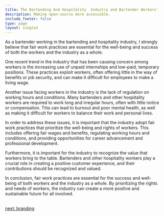 ```yaml
---
title: The Bartending And Hospitality  Industry and Bartender Workers' Rights
description: Making open-source more accessible.
include_footer: false
type: page
layout: single2
---
```



<p>
As a bartender working in the bartending and hospitality industry, I strongly believe that fair work practices are essential for the well-being and success of both the workers and the industry as a whole.

One recent trend in the industry that has been causing concern among workers is the increasing use of unpaid internships and low-paid, temporary positions. These practices exploit workers, often offering little in the way of benefits or job security, and can make it difficult for employees to make a living wage.

Another issue facing workers in the industry is the lack of regulation on working hours and conditions. Many bartenders and other hospitality workers are required to work long and irregular hours, often with little notice or compensation. This can lead to burnout and poor mental health, as well as making it difficult for workers to balance their work and personal lives.

In order to address these issues, it is important that the industry adopt fair work practices that prioritize the well-being and rights of workers. This includes offering fair wages and benefits, regulating working hours and conditions, and providing opportunities for career advancement and professional development.

Furthermore, it is important for the industry to recognize the value that workers bring to the table. Bartenders and other hospitality workers play a crucial role in creating a positive customer experience, and their contributions should be recognized and valued.

In conclusion, fair work practices are essential for the success and well-being of both workers and the industry as a whole. By prioritizing the rights and needs of workers, the industry can create a more positive and sustainable future for all involved.

<br>
<a href="https://workdojos.com/bartenders/branding">next: branding</a>
</p>